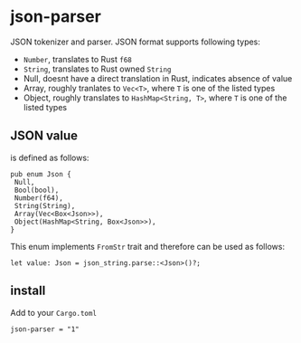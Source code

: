 # json-parser

JSON tokenizer and parser. JSON format supports following types:

- `Number`, translates to Rust `f68`
- `String`, translates to Rust owned `String`
- Null, doesnt have a direct translation in Rust, indicates absence of value
- Array, roughly tranlates to `Vec<T>`, where `T` is one of the listed types
- Object, roughly translates to `HashMap<String, T>`, where `T` is one of the listed types

## JSON value

is defined as follows:

```
pub enum Json {
 Null,
 Bool(bool),
 Number(f64),
 String(String),
 Array(Vec<Box<Json>>),
 Object(HashMap<String, Box<Json>>),
}
```

This enum implements `FromStr` trait and therefore can be used as follows:

```
let value: Json = json_string.parse::<Json>()?;
```

## install

Add to your `Cargo.toml`

```
json-parser = "1"
```

